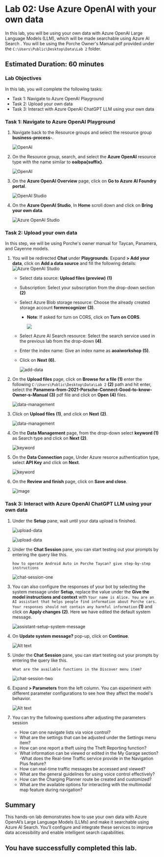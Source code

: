# Lab 02: Use Azure OpenAI with your own data

In this lab, you will be using your own data with Azure OpenAI Large Language Models (LLM), which will be made searchable using Azure AI Search . You will be using the Porche Owner's Manual pdf provided under the `C:\Users\Public\Desktop\Data\Lab 2` folder.

## Estimated Duration: 60 minutes

### Lab Objectives

In this lab, you will complete the following tasks:

* Task 1: Navigate to Azure OpenAI Playground
* Task 2: Upload your own data
* Task 3: Interact with Azure OpenAI ChatGPT LLM using your own data

### Task 1: Navigate to Azure OpenAI Playground

1. Navigate back to the Resource groups and select the resource group **business-process-<inject key="Deployment ID" enableCopy="false"/>**.

   ![OpenAI](images/rgg.png)

2. On the Resource group, search, and select the **Azure OpenAI** resource type with the name similar to **oaibpa{suffix}**.

   ![OpenAI](images/pg3-task1-2.png)

3. On the **Azure OpenAI Overview** page, click on **Go to Azure AI Foundry portal**.

   ![OpenAI Studio](images/E2-T1-S3.png)

4. On the **Azure OpenAI Studio**, In **Home** scroll down and click on **Bring your own data**.

   ![Azure OpenAI Studio](images/pg3-task1-4.png)

### Task 2: Upload your own data

In this step, we will be using Porche's owner manual for Taycan, Panamera, and Cayenne models.

1. You will be redirected **Chat** under **Playgrounds**. Expand  **> Add your data**, click on **Add a data source** and fill the following details: 
   ![Azure OpenAI Studio](images/pg3-task2-1.png)
    
    - Select data source: **Upload files (preview)** **(1)**

    - Subscription: Select your subscription from the drop-down section **(2)**

    - Select Azure Blob storage resource: Choose the already created storage account **formrecognizer<inject key="Deployment ID">** **(3)**. 
      
      - **Note**: If asked for turn on CORS, click on **Turn on CORS**.

         ![](images/cors.png)

    - Select Azure AI Search  resource: Select the search service used in the previous lab from the drop-down **(4)**.

    - Enter the index name: Give an index name as **aoaiworkshop** **(5)**.
    - Click on **Next** **(6).**

      ![add-data](images/uploadfiles.png) 

2. On the **Upload files** page, click on **Browse for a file** **(1)** enter the following `C:\Users\Public\Desktop\Data\Lab 2` **(2)** path and hit enter, select the **Panamera-from-2021-Porsche-Connect-Good-to-know-Owner-s-Manual** **(3)** pdf  file and click on **Open** **(4)** files.

   ![data-management](images/data-management.png)

3. Click on **Upload files** **(1)**, and click on **Next** **(2)**.

   ![data-management](images/data-management-upload.png)

4. On the **Data Management** page, from the drop-down select **keyword (1)** as Search type and click on **Next (2)**.

   ![keyword](images/uploadfiles1.png)

5. On the **Data Connection** page, Under Azure resorce authentication type, select **API Key** and click on **Next**.

   ![keyword](images/E2-T2-S5.png)

6. On the **Review and finish** page, click on **Save and close**.

   ![image](https://github.com/user-attachments/assets/57bfec0e-a3e6-4791-af51-cceb44003c51)


### Task 3: Interact with Azure OpenAI ChatGPT LLM using your own data

1. Under the **Setup** pane, wait until your data upload is finished.

   ![upload-data](images/pg3-task3-1.png)

   ![upload-data](images/pg3-task3-1.1.png)

2. Under the **Chat Session** pane, you can start testing out your prompts by entering the query like this.

    ```
    how to operate Android Auto in Porche Taycan? give step-by-step instructions
    ```

      ![chat-session-one](images/pg3-task3-2.png)

3. You can also configure the responses of your bot by selecting the system message under **Setup**, replace the value under the **Give the model instructions and context**
 with `Your name is Alice. You are an AI assistant that helps people find information about Porche cars. Your responses should not contain any harmful information` **(1)** and click on **Apply changes** **(2)**. Here we have edited the default system message.

   ![assistant-setup-system-message](images/pg3-task3-3.png)

4. On **Update system message?** pop-up, click on **Continue**.

   ![Alt text](images/pg3-task3-4.png)

5. Under the **Chat Session** pane, you can start testing out your prompts by entering the query like this.

    ```
    What are the available functions in the Discover menu item?
    ```
   
    ![chat-session-two](images/pg3-task3-5new.png)

6. Expand **> Parameters** from the left column. You can experiment with different parameter configurations to see how they affect the model's behavior.

    ![Alt text](images/E2-T2-S6.png)

7. You can try the following questions after adjusting the parameters session

   - How can one navigate lists via voice control?
   - What are the settings that can be adjusted under the Settings menu item?
   - How can one report a theft using the Theft Reporting function?
   - What information can be viewed or edited in the My Garage section?
   -What does the Real-time Traffic service provide in the Navigation Plus feature?
   - How can real-time traffic messages be accessed and viewed?
   - What are the general guidelines for using voice control effectively?
   - How can the Charging Planner route be created and customized?
   - What are the available options for interacting with the multimodal map feature during navigation?

## Summary 

This hands-on lab demonstrates how to use your own data with Azure OpenAI’s Large Language Models (LLMs) and make it searchable using Azure AI Search. You’ll configure and integrate these services to improve data accessibility and enable intelligent search capabilities.

## You have successfully completed this lab.

